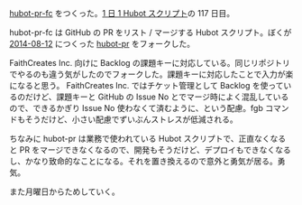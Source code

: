 [hubot-pr-fc][gh:bouzuya/hubot-pr-fc] をつくった。[1 日 1 Hubot スクリプト][hubot-script-per-day]の 117 日目。

hubot-pr-fc は GitHub の PR をリスト / マージする Hubot スクリプト。ぼくが [2014-08-12][] につくった [hubot-pr][gh:bouzuya/hubot-pr] をフォークした。

FaithCreates Inc. 向けに Backlog の課題キーに対応している。同じリポジトリでやるのも違う気がしたのでフォークした。課題キーに対応したことで入力が楽になると思う。 FaithCreates Inc. ではチケット管理として Backlog を使っているのだけど、課題キーと GitHub の Issue No とでマージ時によく混乱しているので、できるかぎり Issue No 使わなくて済むように、という配慮。fgb コマンドもそうだけど、小さい配慮でずいぶんストレスが低減される。

ちなみに hubot-pr は業務で使われている Hubot スクリプトで、正直なくなると PR をマージできなくなるので、開発もそうだけど、デプロイもできなくなるし、かなり致命的なことになる。それを置き換えるので意外と勇気が居る。勇気。

また月曜日からためしていく。

[2014-08-12]: http://blog.bouzuya.net/2014/08/12/
[gh:bouzuya/hubot-pr]: https://github.com/bouzuya/hubot-pr
[gh:bouzuya/hubot-pr-fc]: https://github.com/bouzuya/hubot-pr-fc
[hubot-script-per-day]: http://blog.bouzuya.net/posts?tags=hubot-script-per-day
